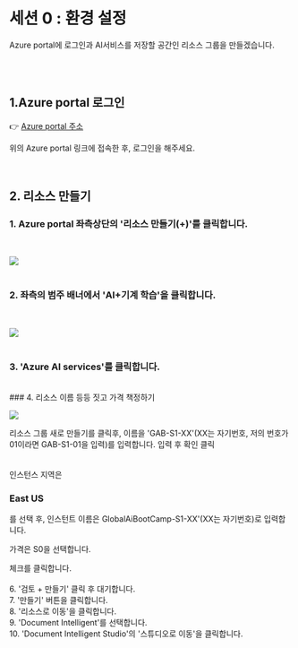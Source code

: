 # 세션 0 : 환경 설정

Azure portal에 로그인과 AI서비스를 저장할 공간인 리소스 그룹을 만들겠습니다.      
<!-- -->
<br>
<br>

## 1.Azure portal 로그인
  👉 [Azure portal 주소](https://azure.microsoft.com/ko-kr/get-started/azure-portal)  
    
위의 Azure portal 링크에 접속한 후, 로그인을 해주세요.
  
<br>

## 2. 리소스 만들기


### 1. Azure portal 좌측상단의 '리소스 만들기(+)'를 클릭합니다.  
<br>

![](https://github.com/pmj-chosim/azureappdeploy/raw/main/img/1.png)  
<br>
### 2. 좌측의 범주 배너에서 'AI+기계 학습'을 클릭합니다.  
<br>

![](https://github.com/pmj-chosim/azureappdeploy/raw/main/img/2.png)  
<br>  

### 3. 'Azure AI services'를 클릭합니다.  
  
<br>  
### 4. 리소스 이름 등등 짓고 가격 책정하기  
<br>

![](https://github.com/pmj-chosim/azureappdeploy/raw/main/img/3.png)  
  
리소스 그룹 새로 만들기를 클릭후, 이름을 'GAB-S1-XX'(XX는 자기번호, 저의 번호가 01이라면 GAB-S1-01을 입력)를 입력합니다.  입력 후 확인 클릭  
<br>  
인스턴스 지역은 <h3>East US</h3> 를 선택 후, 인스턴트 이름은 GlobalAiBootCamp-S1-XX'(XX는 자기번호)로 입력합니다.  

가격은 S0을 선택합니다.

체크를 클릭합니다.  
<br>
6. '검토 + 만들기' 클릭 후 대기합니다.  
7. '만들기' 버튼을 클릭합니다.  
8. '리소스로 이동'을 클릭합니다.  
9. 'Document Intelligent'를 선택합니다.  
10. 'Document Intelligent Studio'의 '스튜디오로 이동'을 클릭합니다.  




